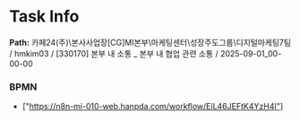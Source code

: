 # Task Info

**Path:** 카페24(주)\본사사업장\[CG]MI본부\마케팅센터\성장주도그룹\디지털마케팅7팀 / hmkim03 / [330170] 본부 내 소통 _ 본부 내 협업 관련 소통 / 2025-09-01_00-00-00

### BPMN
- ["https://n8n-mi-010-web.hanpda.com/workflow/EiL46JEFtK4YzH4I"]


